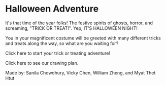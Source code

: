 
# Halloween Adventure

It's that time of the year folks! The festive spirits of ghosts, horror, and screaming, "TRICK OR TREAT!". Yep, IT'S HALLOWEEN NIGHT! 

You in your magnificent costume will be greeted with many different tricks and treats along the way, so what are you waiting for? 

Click here to start your trick or treating adventure!  

Click here to see our drawing plan.  

Made by: Sanila Chowdhury, Vicky Chen, William Zheng, and Myat Thet Htut  